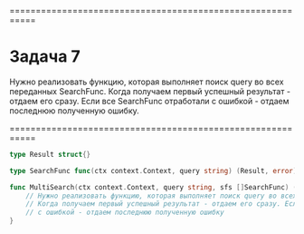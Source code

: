 ===========================================================
# Задача 7

Нужно реализовать функцию, которая выполняет поиск query во всех переданных SearchFunc. Когда получаем первый успешный результат - отдаем его сразу. Если все SearchFunc отработали с ошибкой - отдаем последнюю полученную ошибку.

===========================================================

```go
type Result struct{}

type SearchFunc func(ctx context.Context, query string) (Result, error)

func MultiSearch(ctx context.Context, query string, sfs []SearchFunc) (Result, error) {
    // Нужно реализовать функцию, которая выполняет поиск query во всех переданных SearchFunc
    // Когда получаем первый успешный результат - отдаем его сразу. Если все SearchFunc отработали
    // с ошибкой - отдаем последнюю полученную ошибку
}
```